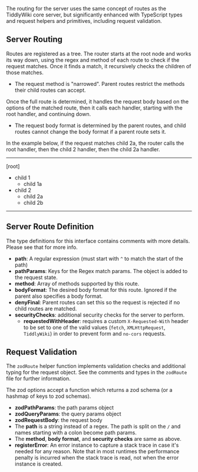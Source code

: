 The routing for the server uses the same concept of routes as the TiddlyWiki core server, but significantly enhanced with TypeScript types and request helpers and primitives, including request validation.

## Server Routing

Routes are registered as a tree. The router starts at the root node and works its way down, using the regex and method of each route to check if the request matches. Once it finds a match, it recursively checks the children of those matches. 

- The request method is "narrowed". Parent routes restrict the methods their child routes can accept. 

Once the full route is determined, it handles the request body based on the options of the matched route, then it calls each handler, starting with the root handler, and continuing down.

- The request body format is determined by the parent routes, and child routes cannot change the body format if a parent route sets it.

In the example below, if the request matches child 2a, the router calls the root handler, then the child 2 handler, then the child 2a handler. 

---

[root] 

- child 1
  - child 1a
- child 2
  - child 2a
  - child 2b

---

## Server Route Definition

The type definitions for this interface contains comments with more details. Please see that for more info. 

- **path**: A regular expression (must start with `^` to match the start of the path)
- **pathParams**: Keys for the Regex match params. The object is added to the request state.
- **method**: Array of methods supported by this route.
- **bodyFormat**: The desired body format for this route. Ignored if the parent also specifies a body format. 
- **denyFinal**: Parent routes can set this so the request is rejected if no child routes are matched. 
- **securityChecks**: additional security checks for the server to perform.
  - **requestedWithHeader**: requires a custom `X-Requested-With` header to be set to one of the valid values (`fetch`, `XMLHttpRequest`, `TiddlyWiki`) in order to prevent form and `no-cors` requests. 

## Request Validation

The `zodRoute` helper function implements validation checks and additional typing for the request object. See the comments and types in the `zodRoute` file for further information.  

The zod options accept a function which returns a zod schema (or a hashmap of keys to zod schemas). 

- **zodPathParams**: the path params object
- **zodQueryParams**: the query params object
- **zodRequestBody**: the request body
- The **path** is a string instead of a regex. The path is split on the `/` and names starting with a colon become path params. 
- The **method**, **body format**, and **security checks** are same as above. 
- **registerError**: An error instance to capture a stack trace in case it's needed for any reason. Note that in most runtimes the performance penalty is incurred when the stack trace is read, not when the error instance is created. 




